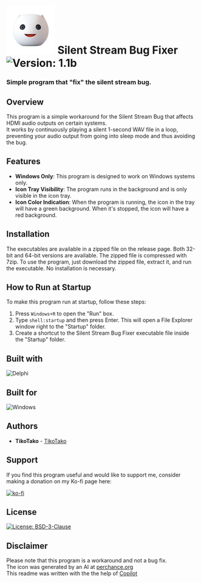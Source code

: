 # <img alt="Logo" src="https://github.com/TikoTako/SilentStreamFixer/blob/master/Images/LOGO.png?raw=true" width="128"> Silent Stream Bug Fixer ![Version: 1.1b](https://img.shields.io/badge/Version:-1.0.0-green.svg)

### Simple program that "fix" the silent stream bug.

## Overview
This program is a simple workaround for the Silent Stream Bug that affects HDMI audio outputs on certain systems.<br/>
It works by continuously playing a silent 1-second WAV file in a loop, preventing your audio output from going into sleep mode and thus avoiding the bug.

## Features
- **Windows Only**: This program is designed to work on Windows systems only.
- **Icon Tray Visibility**: The program runs in the background and is only visible in the icon tray.
- **Icon Color Indication**: When the program is running, the icon in the tray will have a green background. When it's stopped, the icon will have a red background.

## Installation
The executables are available in a zipped file on the release page. Both 32-bit and 64-bit versions are available. The zipped file is compressed with 7zip. To use the program, just download the zipped file, extract it, and run the executable. No installation is necessary.

## How to Run at Startup
To make this program run at startup, follow these steps:

1. Press `Windows+R` to open the "Run" box.
2. Type `shell:startup` and then press Enter. This will open a File Explorer window right to the "Startup" folder.
3. Create a shortcut to the Silent Stream Bug Fixer executable file inside the "Startup" folder.

## Built with
![Delphi](https://img.shields.io/badge/Delphi-AA0000?style=for-the-badge&logo=delphi&logoColor=white)

## Built for
![Windows](https://img.shields.io/badge/Windows-000?style=for-the-badge&logo=windows&logoColor=2CA5E0)

## Authors
  - **TikoTako** - [TikoTako](https://github.com/TikoTako)

## Support
If you find this program useful and would like to support me, consider making a donation on my Ko-fi page here:

[![ko-fi](https://ko-fi.com/img/githubbutton_sm.svg)](https://ko-fi.com/tikotako)

## License
[![License: BSD-3-Clause](https://img.shields.io/badge/License-BSD_3--Clause-blue.svg)](https://raw.githubusercontent.com/TikoTako/SilentStreamFixer/master/LICENSE)

## Disclaimer
Please note that this program is a workaround and not a bug fix.<br/>
The icon was generated by an AI at [perchance.org](https://perchance.org)<br/>
This readme was written with the the help of [Copilot](https://copilot.microsoft.com/)
